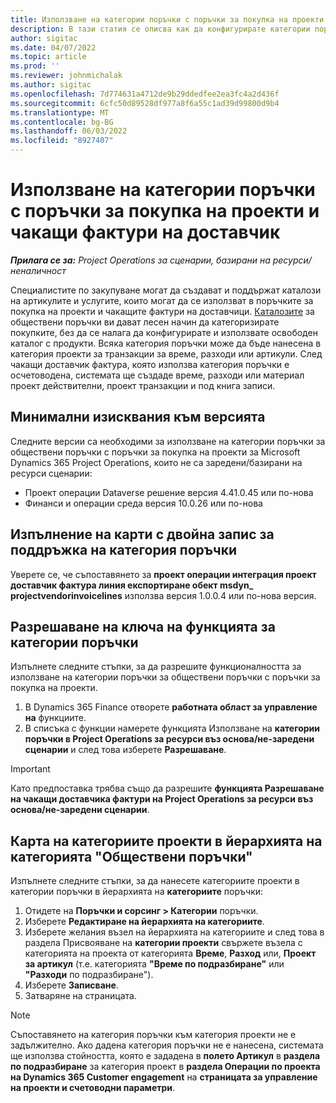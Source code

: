 ```yaml
---
title: Използване на категории поръчки с поръчки за покупка на проекти и чакащи фактури на доставчик
description: В тази статия се описва как да конфигурирате категории поръчки, които могат да се използват с поръчки за покупка на проекти и чакащи фактури за доставчици.
author: sigitac
ms.date: 04/07/2022
ms.topic: article
ms.prod: ''
ms.reviewer: johnmichalak
ms.author: sigitac
ms.openlocfilehash: 7d774631a4712de9b29ddedfee2ea3fc4a2d436f
ms.sourcegitcommit: 6cfc50d89528df977a8f6a55c1ad39d99800d9b4
ms.translationtype: MT
ms.contentlocale: bg-BG
ms.lasthandoff: 06/03/2022
ms.locfileid: "8927407"
---
```

# <a name="use-procurement-categories-with-project-purchase-orders-and-pending-vendor-invoices"></a>Използване на категории поръчки с поръчки за покупка на проекти и чакащи фактури на доставчик

_**Прилага се за:** Project Operations за сценарии, базирани на ресурси/неналичност_

Специалистите по закупуване могат да създават и поддържат каталози на артикулите и услугите, които могат да се използват в поръчките за покупка на проекти и чакащите фактури на доставчици. [Каталозите](/dynamics365/supply-chain/procurement/procurement-catalogs) за обществени поръчки ви дават лесен начин да категоризирате покупките, без да се налага да конфигурирате и използвате освободен каталог с продукти. Всяка категория поръчки може да бъде нанесена в категория проекти за транзакции за време, разходи или артикули. След чакащи доставчик фактура, която използва категория поръчки е осчетоводена, системата ще създаде време, разходи или материал проект действителни, проект транзакции и под книга записи.

## <a name="minimum-version-requirements"></a>Минимални изисквания към версията

Следните версии са необходими за използване на категории поръчки за обществени поръчки с поръчки за покупка на проекти за Microsoft Dynamics 365 Project Operations, които не са заредени/базирани на ресурси сценарии:

- Проект операции Dataverse решение версия 4.41.0.45 или по-нова
- Финанси и операции среда версия 10.0.26 или по-нова

## <a name="run-dual-write-maps-for-procurement-category-support"></a>Изпълнение на карти с двойна запис за поддръжка на категория поръчки

Уверете се, че съпоставянето за **проект операции интеграция проект доставчик фактура линия експортиране обект msdyn\_ projectvendorinvoicelines** използва версия 1.0.0.4 или по-нова версия.

## <a name="enable-the-feature-key-for-procurement-categories"></a>Разрешаване на ключа на функцията за категории поръчки

Изпълнете следните стъпки, за да разрешите функционалността за използване на категории поръчки за обществени поръчки с поръчки за покупка на проекти.

1. В Dynamics 365 Finance отворете **работната област за управление на** функциите.
1. В списъка с функции намерете функцията Използване на **категории поръчки в Project Operations за ресурси въз основа/не-заредени сценарии** и след това изберете **Разрешаване**.

> [!IMPORTANT]
> Като предпоставка трябва също да разрешите **функцията Разрешаване на чакащи доставчика фактури на Project Operations за ресурси въз основа/не-заредени сценарии**.

## <a name="map-project-categories-in-the-procurement-category-hierarchy"></a>Карта на категориите проекти в йерархията на категорията "Обществени поръчки"

Изпълнете следните стъпки, за да нанесете категориите проекти в категории поръчки в йерархията на **категориите** поръчки:

1. Отидете на **Поръчки и сорсинг \> Категории** поръчки.
1. Изберете **Редактиране на йерархията на категориите**.
1. Изберете желания възел на йерархията на категориите и след това в раздела Присвояване на **категории проекти** свържете възела с категорията на проекта от категорията **Време**, **Разход** или, **Проект за артикул** (т.е. категорията **"Време по подразбиране"** или **"Разходи** по подразбиране").
1. Изберете **Записване**.
1. Затваряне на страницата.

> [!NOTE]
> Съпоставянето на категория поръчки към категория проекти не е задължително. Ако дадена категория поръчки не е нанесена, системата ще използва стойността, която е зададена в **полето Артикул** в **раздела по подразбиране** за категория проект в **раздела Операции по проекта на Dynamics 365 Customer engagement** на **страницата за управление на проекти и счетоводни параметри**.
